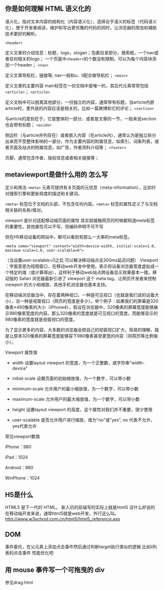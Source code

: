 ## 你是如何理解 HTML 语义化的

语义化，指对文本内容的结构化（内容语义化），选择合乎语义的标签（代码语义化），便于开发者阅读，维护和写出更优雅的代码的同时，让浏览器的爬虫和辅助技术更好的解析。

`<header>`

定义文章的介绍信息：标题，logo，slogan；包裹目录部分，搜索框，一个nav或者任何相关的logo；
一个页面中`<header>`的个数没有限制，可以为每个内容块添加一个header；
`<nav>`

定义文章导航栏，链接等;
nav一般和u、li配合做导航栏；
`<main>`

定义文章的主要内容
main标签在一份文档中是唯一的，其后代元素常常包括`<article>`；
`<article>`

定义文档中可以脱离其他部分，一份独立的内容，通常带有标题，当article内嵌article时，里外层的内容应该是相关的，比如一篇微博和它的评论；
`<section>`

与article的差别在于，它是整体的一部分，或者是文章的一节，一般来说section也会带有标题；
`<aside>`

侧边栏（与article并列存在）或者嵌入内容（在article内），通常认为是独立拆分出来而不受整体影响的一部分，作为主要内容的附属信息，如索引，词条列表，或者页面及站点的附属信息，如广告，作者资料介绍等；
`<footer>`

页脚，通常包含作者、版权信息或者相关链接等；

## metaviewport是做什么用的 怎么写

定义和用法
`<meta>` 元素可提供有关页面的元信息（meta-information），比如针对搜索引擎和更新频度的描述和关键词。

`<meta>` 标签位于文档的头部，不包含任何内容。`<meta>` 标签的属性定义了与文档相关联的名称/值对。

viewport 是针对适配移动端页面的属性
其实刚接触网页的时候都知道meta标签的重要性，其他属性可以不写，但编码申明不可不写

但在H5移动设备的网站中，都可以看到有那么一大串的meta标签。

`<meta name="viewport" content="width=device-width, initial-scale=1.0, maximum-scale=1.0, user-scalable=0">`

（当设置user-scalable=0之后 可以解决移动端点击300ms延迟问题）
Viewport ：字面意思为视图窗口，在移动web开发中使用。表示将设备浏览器宽度虚拟成一个特定的值（或计算得出），这样利于移动web站点跨设备显示效果基本一致。移动版的 Safari 浏览器最新引进了 viewport 这个 meta tag，让网页开发者来控制 viewport 的大小和缩放，其他手机浏览器也基本支持。

在移动端浏览器当中，存在着两种视口，一种是可见视口（也就是我们说的设备大小），另一种是视窗视口（网页的宽度是多少）。举个例子：如果我们的屏幕是320像素*480像素的大小（iPhone4），假设在浏览器中，320像素的屏幕宽度能够展示980像素宽度的内容。那么320像素的宽度就是可见视口的宽度，而能够显示的980像素的宽度就是视窗视口的宽度。

为了显示更多的内容，大多数的浏览器会把自己的视窗视口扩大，简易的理解，就是让原本320像素的屏幕宽度能够容下980像素甚至更宽的内容（将网页等比例缩小）。

Viewport 属性值

- width	设置layout viewport 的宽度，为一个正整数，或字符串"width-device"

- initial-scale	设置页面的初始缩放值，为一个数字，可以带小数

- minimum-scale	允许用户的最小缩放值，为一个数字，可以带小数

- maximum-scale	允许用户的最大缩放值，为一个数字，可以带小数

- height	设置layout viewport 的高度，这个属性对我们并不重要，很少使用

- user-scalable	是否允许用户进行缩放，值为"no"或"yes", no 代表不允许，yes代表允许

常见viewport数值

iPhone：980

iPad：1024

Android：980

WinPhone：1024

## H5是什么
HTML5 是下一代的 HTML。
新入坑的前端写的实际上就是html5 没什么好说的
在移动端开发来说，通常html5就是web开发，外行这么叫。
http://www.w3school.com.cn/html5/html5_reference.asp

## DOM

事件委托，在父元素上添加点击事件然后通过判断target执行类似的逻辑
比如li列表的点击事件 性能优化吧

## 用 mouse 事件写一个可拖曳的 div
参见drag.html
